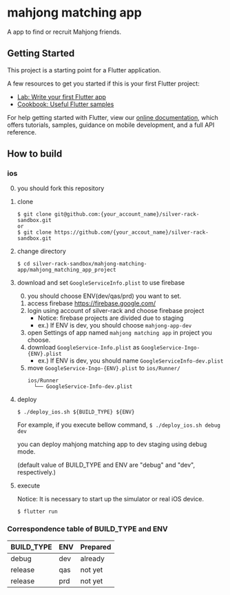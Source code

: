 # mahjong matching app

A app to find or recruit Mahjong friends.

## Getting Started

This project is a starting point for a Flutter application.

A few resources to get you started if this is your first Flutter project:

- [Lab: Write your first Flutter app](https://flutter.dev/docs/get-started/codelab)
- [Cookbook: Useful Flutter samples](https://flutter.dev/docs/cookbook)

For help getting started with Flutter, view our 
[online documentation](https://flutter.dev/docs), which offers tutorials, 
samples, guidance on mobile development, and a full API reference.

## How to build

### ios
0. you should fork this repository

1. clone
    ```
    $ git clone git@github.com:{your_account_name}/silver-rack-sandbox.git
    or
    $ git clone https://github.com/{your_accout_name}/silver-rack-sandbox.git
    ```

2. change directory
    ```
    $ cd silver-rack-sandbox/mahjong-matching-app/mahjong_matching_app_project
      ```

3. download and set `GoogleServiceInfo.plist` to use firebase

    0. you should choose ENV(dev/qas/prd) you want to set.
    1. access firebase https://firebase.google.com/
    2. login using account of silver-rack and choose firebase project
        - Notice: firebase projects are divided due to staging
        - ex.) If ENV is dev, you should choose `mahjong-app-dev`
    3. open Settings of app named `mahjong matching app` in project you choose.
    4. download `GoogleService-Info.plist` as `GoogleService-Ingo-{ENV}.plist`
        - ex.) If ENV is dev, you should name `GoogleServiceInfo-dev.plist`
    5. move `GoogleService-Ingo-{ENV}.plist` to `ios/Runner/`
        ```
        ios/Runner
          └── GoogleService-Info-dev.plist
        ```

4. deploy
    ```
    $ ./deploy_ios.sh ${BUILD_TYPE} ${ENV}
    ```

    For example, if you execute bellow command,
        ```
        $ ./deploy_ios.sh debug dev
        ```

    you can deploy mahjong matching app to dev staging using debug mode.

    (default value of BUILD_TYPE and ENV are "debug" and "dev", respectively.)

5. execute

    Notice: It is necessary to start up the simulator or real iOS device.
    ```
    $ flutter run
    ```

### Correspondence table of BUILD_TYPE and ENV
| BUILD_TYPE | ENV | Prepared |
| --- | --- | --- |
| debug | dev | already |
| release | qas | not yet |
| release | prd | not yet |
